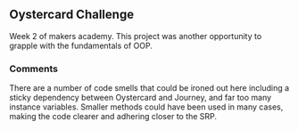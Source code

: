## Oystercard Challenge

Week 2 of makers academy.  This project was another opportunity to grapple with the fundamentals of OOP.  

### Comments

There are a number of code smells that could be ironed out here including a sticky dependency between Oystercard and Journey, and far too many instance variables.  Smaller methods could have been used in many cases, making the code clearer and adhering closer to the SRP.
